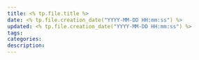 ```yaml
---
title: <% tp.file.title %>
date: <% tp.file.creation_date("YYYY-MM-DD HH:mm:ss") %>
updated: <% tp.file.creation_date("YYYY-MM-DD HH:mm:ss") %>
tags: 
categories: 
description: 
---
```


